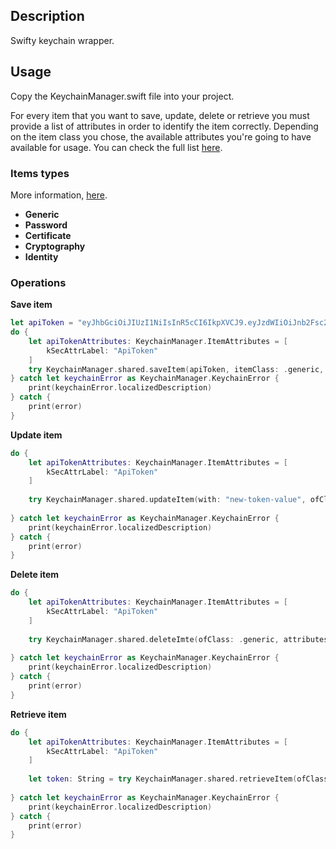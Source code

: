 ## Description

Swifty keychain wrapper.

## Usage

Copy the KeychainManager.swift file into your project.

For every item that you want to save, update, delete or retrieve you must provide a list of attributes in order to identify the item correctly. Depending on the item class you chose, the available attributes you're going to have available for usage. You can check the full list [here](https://developer.apple.com/documentation/security/keychain_services/keychain_items/item_attribute_keys_and_values).

### Items types

More information, [here](https://developer.apple.com/documentation/security/keychain_services/keychain_items/item_class_keys_and_values#1678477).

- **Generic**
- **Password**
- **Certificate**
- **Cryptography**
- **Identity**


### Operations

**Save item**

```swift
let apiToken = "eyJhbGciOiJIUzI1NiIsInR5cCI6IkpXVCJ9.eyJzdWIiOiJnb2Fsc2J1ZGR5IiwiZXhwIjo2NDA5MjIxMTIwMH0.JoDuSMARI2Ihh8fisiUxfQiP8AE_WFz9Hcogkk8QMcQ"
do {
    let apiTokenAttributes: KeychainManager.ItemAttributes = [
        kSecAttrLabel: "ApiToken"
    ]
    try KeychainManager.shared.saveItem(apiToken, itemClass: .generic, attributes: apiTokenAttributes)
} catch let keychainError as KeychainManager.KeychainError {
    print(keychainError.localizedDescription)
} catch {
    print(error)
}
```

**Update item**

```swift
do {
    let apiTokenAttributes: KeychainManager.ItemAttributes = [
        kSecAttrLabel: "ApiToken"
    ]
    
    try KeychainManager.shared.updateItem(with: "new-token-value", ofClass: .generic, attributes: apiTokenAttributes)
    
} catch let keychainError as KeychainManager.KeychainError {
    print(keychainError.localizedDescription)
} catch {
    print(error)
}
```

**Delete item**

```swift
do {
    let apiTokenAttributes: KeychainManager.ItemAttributes = [
        kSecAttrLabel: "ApiToken"
    ]
    
    try KeychainManager.shared.deleteImte(ofClass: .generic, attributes: apiTokenAttributes)
    
} catch let keychainError as KeychainManager.KeychainError {
    print(keychainError.localizedDescription)
} catch {
    print(error)
}
```

**Retrieve item**

```swift
do {
    let apiTokenAttributes: KeychainManager.ItemAttributes = [
        kSecAttrLabel: "ApiToken"
    ]
    
    let token: String = try KeychainManager.shared.retrieveItem(ofClass: .generic, attributes: apiTokenAttributes)
    
} catch let keychainError as KeychainManager.KeychainError {
    print(keychainError.localizedDescription)
} catch {
    print(error)
}
```

